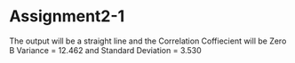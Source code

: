 # Assignment2-1
The output will be a straight line and the Correlation Coffiecient will be Zero
B
Variance = 12.462 and Standard Deviation = 3.530
